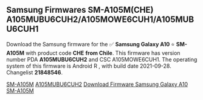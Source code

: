 <h2>Samsung Firmwares SM-A105M(CHE) A105MUBU6CUH2/A105MOWE6CUH1/A105MUBU6CUH1</h2>
Download the Samsung firmware for the ✅ <strong>Samsung Galaxy A10 </strong> ⭐ <strong>SM-A105M</strong> with product code <strong>CHE</strong> <strong> from Chile</strong>. This firmware has version number PDA <strong>A105MUBU6CUH2</strong> and CSC A105MOWE6CUH1. The operating system of this firmware is Android R , with build date 2021-09-28. Changelist <strong>21848546</strong>.


[SM-A105M](https://samfirm.shop/samsung/model/SM-A105M)
[A105MUBU6CUH2](https://samfirm.shop/samsung/pda/A105MUBU6CUH2)
[Download Firmware Samsung Galaxy A10 SM-A105M](https://samfirm.shop/samsung/firmware/460080)

